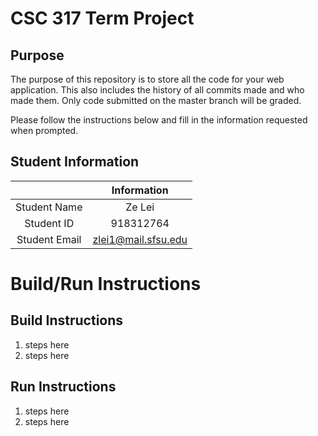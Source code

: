 # CSC 317 Term Project

## Purpose

The purpose of this repository is to store all the code for your web application. This also includes the history of all commits made and who made them. Only code submitted on the master branch will be graded.

Please follow the instructions below and fill in the information requested when prompted.

## Student Information

|               | Information   |
|:-------------:|:-------------:|
| Student Name  | Ze Lei     |
| Student ID    | 918312764     |
| Student Email | zlei1@mail.sfsu.edu  |



# Build/Run Instructions

## Build Instructions
1. steps here
2. steps here

## Run Instructions
1. steps here
2. steps here 
